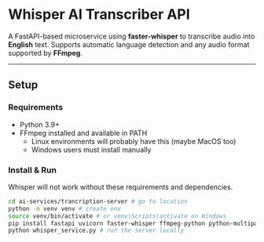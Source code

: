 # Whisper AI Transcriber API

A FastAPI-based microservice using **faster-whisper** to transcribe audio into **English** text. Supports automatic language detection and any audio format supported by **FFmpeg**.

---

## Setup

### Requirements
- Python 3.9+
- FFmpeg installed and available in PATH
    - Linux environments will probably have this (maybe MacOS too)
    - Windows users must install manually    

### Install & Run

Whisper will not work without these requirements and dependencies.

```bash
cd ai-services/trancription-server # go to location
python -m venv venv # create env
source venv/bin/activate # or venv\Scripts\activate on Windows
pip install fastapi uvicorn faster-whisper ffmpeg-python python-multipart # deps
python whisper_service.py # run the server locally
